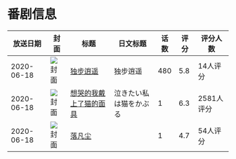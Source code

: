 # 番剧信息

|放送日期|封面|标题|日文标题|话数|评分|评分人数|
|---|---|---|---|---|---|---|
|2020-06-18|![封面](https://lain.bgm.tv/pic/cover/c/7c/ba/282743_z5MCQ.jpg)|[独步逍遥](https://bangumi.tv/subject/282743)|独步逍遥|480|5.8|14人评分|
|2020-06-18|![封面](https://lain.bgm.tv/pic/cover/c/05/2e/299202_w72ww.jpg)|[想哭的我戴上了猫的面具](https://bangumi.tv/subject/299202)|泣きたい私は猫をかぶる|1|6.3|2581人评分|
|2020-06-18|![封面](https://lain.bgm.tv/pic/cover/c/ba/65/317320_BCoax.jpg)|[落凡尘](https://bangumi.tv/subject/317320)||1|4.7|54人评分|
